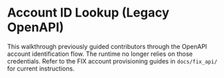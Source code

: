 # Account ID Lookup (Legacy OpenAPI)

This walkthrough previously guided contributors through the OpenAPI account
identification flow. The runtime no longer relies on those credentials. Refer
to the FIX account provisioning guides in `docs/fix_api/` for current
instructions.
